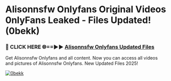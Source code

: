 # Alisonnsfw Onlyfans Original Videos 0nlyFans Leaked - Files Updated! (0bekk)

<h3>🔴 CLICK HERE 🌐==►► <a href="https://tinyurl.com/brd5kh86" rel="nofollow">Alisonnsfw Onlyfans Updated Files</a></h3>

Get Alisonnsfw Onlyfans and all content. Now you can access all videos and pictures of Alisonnsfw Onlyfans. New Updated Files 2025!

[![0bekk](https://i.imgur.com/K7sEzmb.gif)](https://tinyurl.com/brd5kh86)
